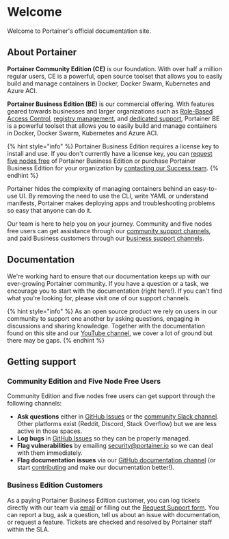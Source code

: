 # Welcome

Welcome to Portainer's official documentation site.

## About Portainer

**Portainer Community Edition (CE)** is our foundation. With over half a million regular users, CE is a powerful, open source toolset that allows you to easily build and manage containers in Docker, Docker Swarm, Kubernetes and Azure ACI.

**Portainer Business Edition (BE)** is our commercial offering. With features geared towards businesses and larger organizations such as [Role-Based Access Control](admin/users/roles.md), [registry management](admin/registries/browse.md), and [dedicated support](./#getting-support), Portainer BE is a powerful toolset that allows you to easily build and manage containers in Docker, Docker Swarm, Kubernetes and Azure ACI.

{% hint style="info" %}
Portainer Business Edition requires a license key to install and use. If you don't currently have a license key, you can [request five nodes free](https://www.portainer.io/pricing/take5) of Portainer Business Edition or purchase Portainer Business Edition for your organization by [contacting our Success team](mailto:success@portainer.io).
{% endhint %}

Portainer hides the complexity of managing containers behind an easy-to-use UI. By removing the need to use the CLI, write YAML or understand manifests, Portainer makes deploying apps and troubleshooting problems so easy that anyone can do it.

Our team is here to help you on your journey. Community and five nodes free users can get assistance through our [community support channels](./#community-edition), and paid Business customers through our [business support channels](./#business-edition).

## Documentation

We're working hard to ensure that our documentation keeps up with our ever-growing Portainer community. If you have a question or a task, we encourage you to start with the documentation (right here!). If you can't find what you're looking for, please visit one of our support channels.

{% hint style="info" %}
As an open source product we rely on users in our community to support one another by asking questions, engaging in discussions and sharing knowledge. Together with the documentation found on this site and our [YouTube channel](https://www.youtube.com/channel/UC7diMJcrULjDseq5yhSUZgg), we cover a lot of ground but there may be gaps.
{% endhint %}

## Getting support

### Community Edition and Five Node Free Users

Community Edition and five nodes free users can get support through the following channels:

* **Ask questions** either in [GitHub Issues](https://github.com/portainer/portainer/issues) or the [community Slack channel](https://join.slack.com/t/portainer/shared\_invite/zt-txh3ljab-52QHTyjCqbe5RibC2lcjKA). Other platforms exist (Reddit, Discord, Stack Overflow) but we are less active in those spaces.
* **Log bugs** in [GitHub Issues](https://github.com/portainer/portainer/issues) so they can be properly managed.
* **Flag vulnerabilities** by emailing [security@portainer.io](mailto:security@portainer.io) so we can deal with them immediately.
* **Flag documentation issues** via our [GitHub documentation channel](https://github.com/portainer/portainer-docs/issues) (or start [contributing](contribute/contribute.md) and make our documentation better!).

### Business Edition Customers

As a paying Portainer Business Edition customer, you can log tickets directly with our team via [email](mailto:businesssupport@portainer.io) or filling out the [Request Support form](https://www.portainer.io/portainer-business-support). You can report a bug, ask a question, tell us about an issue with documentation, or request a feature. Tickets are checked and resolved by Portainer staff within the SLA.
